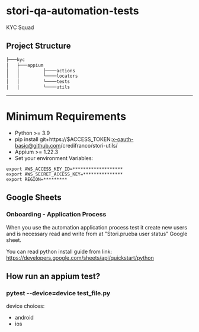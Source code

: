 # stori-qa-automation-tests
KYC Squad

## Project Structure
```bash
├───kyc
│   ├───appium
│   │         ├────actions
│   │         └────locators
│   │         └────tests
│   │         └────utils
```
---
# Minimum Requirements
* Python >= 3.9
* pip install git+https://$ACCESS_TOKEN:x-oauth-basic@github.com/credifranco/stori-utils/
* Appium >= 1.22.3
* Set your environment Variables:
```
export AWS_ACCESS_KEY_ID=*******************
export AWS_SECRET_ACCESS_KEY=***************
export REGION=*********
```

## Google Sheets
### Onboarding - Application Process
When you use the automation application process test it create new users and is necessary read and write from at "Stori.prueba user status" Google sheet.

You can read python install guide from link:
https://developers.google.com/sheets/api/quickstart/python

## How run an appium test?
### pytest --device=device test_file.py
device choices: 
* android
* ios